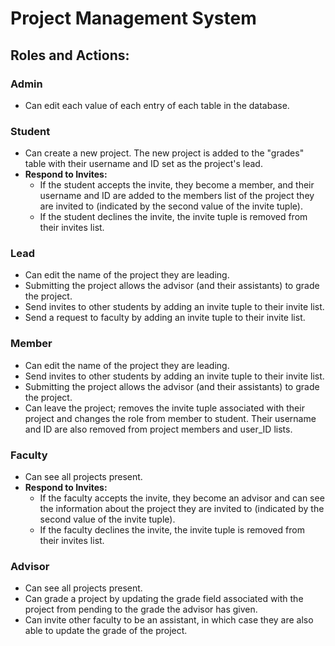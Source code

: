 # Project Management System

## Roles and Actions:

### Admin
- Can edit each value of each entry of each table in the database.

### Student
- Can create a new project. The new project is added to the "grades" table with their username and ID set as the project's lead.
- **Respond to Invites:**
  - If the student accepts the invite, they become a member, and their username and ID are added to the members list of the project they are invited to (indicated by the second value of the invite tuple).
  - If the student declines the invite, the invite tuple is removed from their invites list.

### Lead
- Can edit the name of the project they are leading.
- Submitting the project allows the advisor (and their assistants) to grade the project.
- Send invites to other students by adding an invite tuple to their invite list.
- Send a request to faculty by adding an invite tuple to their invite list.

### Member
- Can edit the name of the project they are leading.
- Send invites to other students by adding an invite tuple to their invite list.
- Submitting the project allows the advisor (and their assistants) to grade the project.
- Can leave the project; removes the invite tuple associated with their project and changes the role from member to student. Their username and ID are also removed from project members and user_ID lists.

### Faculty
- Can see all projects present.
- **Respond to Invites:**
  - If the faculty accepts the invite, they become an advisor and can see the information about the project they are invited to (indicated by the second value of the invite tuple).
  - If the faculty declines the invite, the invite tuple is removed from their invites list.

### Advisor
- Can see all projects present.
- Can grade a project by updating the grade field associated with the project from pending to the grade the advisor has given.
- Can invite other faculty to be an assistant, in which case they are also able to update the grade of the project.
